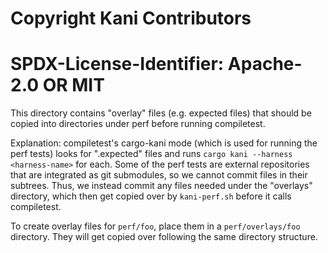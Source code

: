# Copyright Kani Contributors
# SPDX-License-Identifier: Apache-2.0 OR MIT

This directory contains "overlay" files (e.g. expected files) that should be copied into directories under perf before running compiletest.

Explanation: compiletest's cargo-kani mode (which is used for running the perf tests) looks for "<harness-name>.expected" files and runs `cargo kani --harness <harness-name>` for each.
Some of the perf tests are external repositories that are integrated as git submodules, so we cannot commit files in their subtrees.
Thus, we instead commit any files needed under the "overlays" directory, which then get copied over by `kani-perf.sh` before it calls compiletest.

To create overlay files for `perf/foo`, place them in a `perf/overlays/foo` directory.
They will get copied over following the same directory structure.
